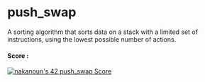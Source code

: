 # push_swap
A sorting algorithm that sorts data on a stack with a limited set of instructions, using the lowest possible number of actions.

#### Score :
[![nakanoun's 42 push_swap Score](https://badge42.vercel.app/api/v2/clb5q3vko00060fmrz4g7xyxl/project/2932006)](https://github.com/JaeSeoKim/badge42)